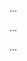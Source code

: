<panel type="info" header=":trophy: Can implement substitutability :star::star::star:" expandable expanded no-close>

<panel type="info" header=":trophy: Can explain substitutability :star::star::star:" expandable>
  <include src="../../book/oopDesign/inheritance/substitutability/full.md" />
  <panel header=":trophy: Evidence" expanded>

...

  </panel>
</panel>

<panel type="info" header=":trophy: Can explain how substitutability operation overriding, and dynamic binding relates to polymorphism :star::star::star:" expandable>
  <include src="../../book/oopDesign/polymorphism/mechanism/full.md" />
  <panel header=":trophy: Evidence" expanded>

...

  </panel>
</panel>

<panel type="info" header=":trophy: Can explain Liskov Substitution Principle :star::star::star:" expandable>
  <include src="../../book/principles/liskovSubstitutionPrinciple/full.md" />
  <panel header=":trophy: Evidence" expanded>

...

  </panel>
</panel>

</panel>
